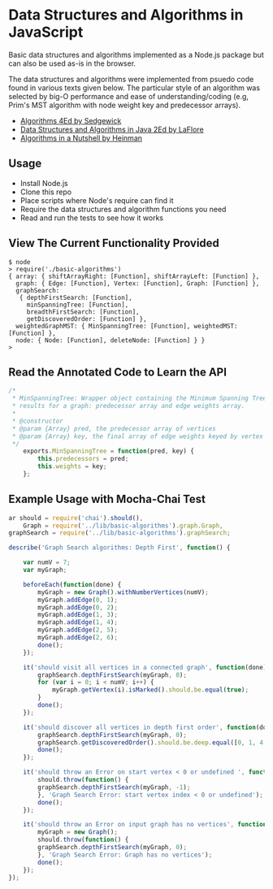 # Data Structures and Algorithms in JavaScript
Basic data structures and algorithms implemented as a Node.js package but can also be used as-is in the browser.

The data structures and algorithms were implemented from psuedo code found in various texts given below.  The particular style of an algorithm was selected by big-O performance and ease of understanding/coding (e.g, Prim's MST algorithm with node weight key and predecessor arrays).

* [Algorithms 4Ed by Sedgewick](http://www.amazon.com/Algorithms-4th-Edition-Robert-Sedgewick/dp/032157351X/ref=pd_sim_b_12?ie=UTF8&refRID=1QRCYT69X2QVASG6RHWH "Algorithms 4Ed by Sedgewick")
* [Data Structures and Algorithms in Java 2Ed by LaFlore](http://www.amazon.com/Data-Structures-Algorithms-Java-2nd/dp/0672324539/ref=sr_1_sc_1?s=books&ie=UTF8&qid=1429019878&sr=1-1-spell&keywords=Algorithms+laflore "Data Structures and Algorithms in Java by LaFlore")
* [Algorithms in a Nutshell by Heinman](http://www.amazon.com/Algorithms-Nutshell-OReilly-George-Heineman-ebook/dp/B0043D2EGI/ref=sr_1_1?s=books&ie=UTF8&qid=1429019949&sr=1-1&keywords=Algorithms+in+a+nutshell "Algorithms in a Nutshell by Heinman")

## Usage

* Install Node.js
* Clone this repo
* Place scripts where Node's require can find it
* Require the data structures and algorithm functions you need
* Read and run the tests to see how it works

## View The Current Functionality Provided
```shell
$ node
> require('./basic-algorithms')
{ array: { shiftArrayRight: [Function], shiftArrayLeft: [Function] },
  graph: { Edge: [Function], Vertex: [Function], Graph: [Function] },
  graphSearch: 
   { depthFirstSearch: [Function],
     minSpanningTree: [Function],
     breadthFirstSearch: [Function],
     getDiscoveredOrder: [Function] },
  weightedGraphMST: { MinSpanningTree: [Function], weightedMST: [Function] },
  node: { Node: [Function], deleteNode: [Function] } }
> 
```
## Read the Annotated Code to Learn the API
```javascript
/*
 * MinSpanningTree: Wrapper object containing the Minimum Spanning Tree (MST)
 * results for a graph: predecessor array and edge weights array.
 *
 * @constructor
 * @param {Array} pred, the predecessor array of vertices
 * @param {Array} key, the final array of edge weights keyed by vertex logical id
 */
    exports.MinSpanningTree = function(pred, key) {
        this.predecessors = pred;
        this.weights = key;
    };
```
## Example Usage with Mocha-Chai Test
```javascript
ar should = require('chai').should(),
    Graph = require('../lib/basic-algorithms').graph.Graph,
graphSearch = require('../lib/basic-algorithms').graphSearch;

describe('Graph Search algorithms: Depth First', function() {

    var numV = 7;
    var myGraph;

    beforeEach(function(done) {
        myGraph = new Graph().withNumberVertices(numV);
        myGraph.addEdge(0, 1);
        myGraph.addEdge(0, 2);
        myGraph.addEdge(1, 3);
        myGraph.addEdge(1, 4);
        myGraph.addEdge(2, 5);
        myGraph.addEdge(2, 6);
        done();
    });

    it('should visit all vertices in a connected graph', function(done) {
        graphSearch.depthFirstSearch(myGraph, 0);
        for (var i = 0; i < numV; i++) {
            myGraph.getVertex(i).isMarked().should.be.equal(true);
        }
		done();
    });

    it('should discover all vertices in depth first order', function(done) {
        graphSearch.depthFirstSearch(myGraph, 0);
        graphSearch.getDiscoveredOrder().should.be.deep.equal([0, 1, 4, 2, 3, 5, 6]);
		done();
    });

    it('should throw an Error on start vertex < 0 or undefined ', function(done) {
        should.throw(function() {
        graphSearch.depthFirstSearch(myGraph, -1);
        }, 'Graph Search Error: start vertex index < 0 or undefined');
		done();
    });

    it('should throw an Error on input graph has no vertices', function(done) {
		myGraph = new Graph();
        should.throw(function() {
        graphSearch.depthFirstSearch(myGraph, 0);
        }, 'Graph Search Error: Graph has no vertices');
		done();
    });
});


```
